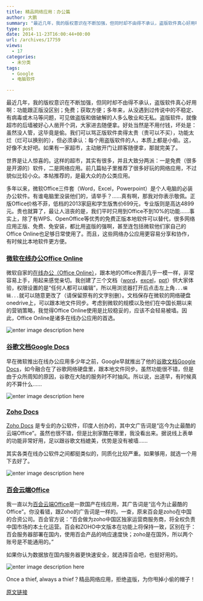```yaml
---
title: 精品网络应用：办公篇
author: 大鹏
summary: "最近几年，我的版权意识在不断加强，但同时却不由得不承认，盗版软件真心好用啊：功能跟正版没区别；免费；获取方便；多年来，从没遇到过传说中的不稳定、有病毒或木马等问题，可见做盗版和做破解的人多么敬业和无私。盗版软件，就像超市的后墙被好心人凿开个洞，大家进去随便拿。好处当然是不用付钱，坏处是：虽然没人管，这毕竟是偷。我们可以骂正版软件卖得太贵（贵可以不买），功能太烂（烂可以换别的），但必须承认：每个用盗版软件的人，本质上都是小偷。这，好像不太好吧。如果有一家超市，主动敞开门让顾客随便拿，那就完美了。"
type: post
date: 2014-11-23T16:00:44+00:00
url: /archives/17759
views:
  - 17
categories:
  - 未分类
tags:
  - Google
  - 电脑软件

---
```

最近几年，我的版权意识在不断加强，但同时却不由得不承认，盗版软件真心好用啊：功能跟正版没区别；免费；获取方便；多年来，从没遇到过传说中的不稳定、有病毒或木马等问题，可见做盗版和做破解的人多么敬业和无私。盗版软件，就像超市的后墙被好心人凿开个洞，大家进去随便拿。好处当然是不用付钱，坏处是：虽然没人管，这毕竟是偷。我们可以骂正版软件卖得太贵（贵可以不买），功能太烂（烂可以换别的），但必须承认：每个用盗版软件的人，本质上都是小偷。这，好像不太好吧。如果有一家超市，主动敞开门让顾客随便拿，那就完美了。

世界是让人惊喜的。这样的超市，其实有很多，并且大致分两派：一是免费（很多是开源的）软件，二是网络应用。前几篇帖子里推荐了很多好玩的网络应用，不过貌似比较小众。本帖推荐的，是最大众的办公类应用。

多年以来，微软Office三件套（Word，Excel，Powerpoint）是个人电脑的必装办公软件。有谁电脑里没装他们的，请举手？……真有啊，那我对你表示敬佩。正版Office价格不菲，低档的2013家庭和学生版售价699元，专业版则是高达4899元。贵也就算了，最让人沮丧的是，我们平时只用到Office不到10%的功能……事实上，除了有WPS、OpenOffice等优秀的免费正版本地软件可以替代，很多网络应用正版、免费、免安装，都比用盗版的强啊，甚至连包括微软他们家自己的Office Online也足够日常使用了。而且，这些网络办公应用更容易分享和协作，有时候比本地软件更方便。

### [微软在线办公Office Online][1]

微软自家的[在线办公（Office Online）][1]，跟本地的Office界面几乎一模一样，非常容易上手，用起来感觉亲切。我创建了三个文档（[word][2]，[excel][3]，[ppt][4]）供大家体验，权限设置的是“任何人都可以编辑”，所以用浏览器打开后点击左上角`...编辑...`就可以随意更改了（请保留原有的文字别删）。文档保存在微软的网络硬盘onedrive上，可以跟本地文件同步。考虑到微软的规模以及他们在中国长期以来的营销策略，我觉得Office Online使用是比较稳妥的，应该不会轻易被墙。因此，Office Online是诸多在线办公应用的首选。

![enter image description here][5]

### [谷歌文档Google Docs][6]

早在微软推出在线办公应用多少年之前，Google早就推出了他的[谷歌文档Google Docs][6]，如今融合在了谷歌网络硬盘里，跟本地文件同步。虽然功能很不错，但是由于众所周知的原因，谷歌在大陆的服务时不时抽风。所以说，出道早，有时候真的不算什么……

![enter image description here][7]

### [Zoho Docs][8]

[Zoho Docs][8] 是专业的办公软件，印度人创办的，其中文广告词是“迄今为止最酷的云端Office”。虽然也很不错，但是比别家酷在哪里，我没看出来。据说线上表单的功能非常好用，足以跟谷歌文档媲美，优势是没有被墙……

其实各类在线办公软件之间都挺类似的，同质化比较严重。如果够用，就选一个用下去好了。

![enter image description here][9]

### [百会云端Office][10]

我一直以为[百会云端Office][10]是一款国产在线应用，其广告词是“迄今为止最酷的Office”。你没看错，跟Zoho的广告词是一样的。一查，原来百会是zoho在中国的合资公司。百会官方说：“百会做为zoho中国区独家运营商服务商，将全权负责中国市场的本土化运营。百会和ZOHO中文版本在功能上将保持一致，区别在于：百会服务器部署在国内，使用百会产品的响应速度快；zoho是在国外，所以两个账号是不能通用的。”

如果你认为数据放在国内服务器更快速安全，就选择百会吧，也挺好用的。
  
![enter image description here][11]

Once a thief, always a thief？精品网络应用，拒绝盗版，为你甩掉小偷的帽子！

 [1]: https://office.com/start/default.aspx?WT.mc_id=Office_Products_site&omkt=zh-CN
 [2]: https://onedrive.live.com/redir?resid=9EC17CB6B9D1647D!324&authkey=!AEJs0rGPgpx6o8A&ithint=file,docx
 [3]: http://1drv.ms/1Hprc0K
 [4]: http://1drv.ms/1F3Jqkt
 [5]: http://image.tianjimedia.com/uploadImages/2014/056/B2NN411M5188_000.jpg
 [6]: https://docs.google.com
 [7]: http://wirededucator.files.wordpress.com/2010/12/ipadediting1.png
 [8]: https://www.zoho.com/
 [9]: http://cn.zoho.com/docs/images/empower-your-team.png
 [10]: https://office.baihui.com
 [11]: http://img5.pcpop.com/ArticleImages/500x375/1/1900/001900273.jpg

[原文链接](http://dapengde.com/archives/17759)

